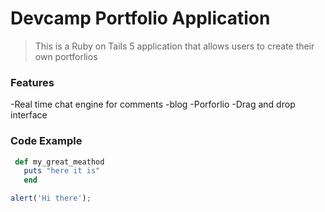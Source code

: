 # Devcamp Portfolio Application

 >This is a Ruby on Tails 5 application that allows users to create their own portforlios

### Features

 -Real time chat engine for comments
 -blog
 -Porforlio
 -Drag and drop interface

### Code Example

```ruby
 def my_great_meathod
   puts "here it is"
   end
```
```javascript
alert('Hi there');
```
